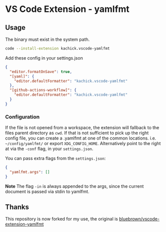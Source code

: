 # VS Code Extension - yamlfmt

## Usage

The binary must exist in the system path.

```bash
code --install-extension kachick.vscode-yamlfmt
```

Add these config in your settings.json

```json
{
  "editor.formatOnSave": true,
  "[yaml]": {
    "editor.defaultFormatter": "kachick.vscode-yamlfmt"
  },
  "[github-actions-workflow]": {
    "editor.defaultFormatter": "kachick.vscode-yamlfmt"
  }
}
```

### Configuration

If the file is not opened from a workspace, the extension will fallback to the
files parent directory as `cwd`. If that is not sufficient to pick up the right
config file, you can create a .yamlfmt at one of the common locations. i.e.
`~/config/yamlfmt/` or export `XDG_CONFIG_HOME`. Alternatively point to the
right at via the `-conf` flag, in your `settings.json`.

You can pass extra flags from the `settings.json`:

```json
{
  "yamlfmt.args": []
}
```

**Note** The flag `-in` is always appended to the args, since the current document is passed via stdin to yamlfmt.

## Thanks

This repository is now forked for my use, the original is [bluebrown/vscode-extension-yamlfmt](https://github.com/bluebrown/vscode-extension-yamlfmt)
